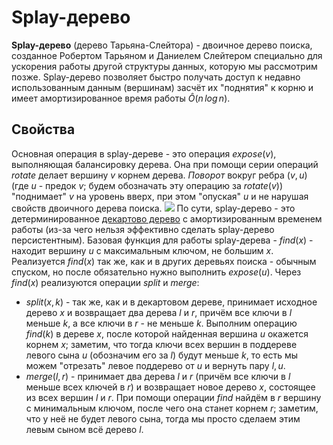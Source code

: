 # Splay-дерево

**Splay-дерево** (дерево Тарьяна-Слейтора) - двоичное дерево поиска, созданное Робертом Тарьяном и Даниелем Слейтером специально для ускорения работы другой структуры данных, которую мы рассмотрим позже. Splay-дерево позволяет быстро получать доступ к недавно использованным данным (вершинам) засчёт их "поднятия" к корню и имеет амортизированное время работы $\hat{O}(n\,log\,n)$.

## Свойства

Основная операция в splay-дереве - это операция $expose(v)$, выполняющая балансировку дерева. Она при помощи серии операций $rotate$ делает вершину $v$ корнем дерева. *Поворот* вокруг ребра $(v, u)$ (где $u$ - предок $v$; будем обозначать эту операцию за $rotate(v)$) "поднимает" $v$ на уровень вверх, при этом "опуская" $u$ и не нарушая свойств двоичного дерева поиска.
![](https://neerc.ifmo.ru/wiki/images/2/24/Зиг.png)
По сути, splay-дерево - это детерминированное [декартово дерево](https://algorithmica.org/ru/treap) с амортизированным временем работы (из-за чего нельзя эффективно сделать splay-дерево персистентным). Базовая функция для работы splay-дерева - $find(x)$ - находит вершину $u$ с максимальным ключом, не большим $x$. Реализуется $find(x)$ так же, как и в других деревьях поиска - обычным спуском,  но после  обязательно нужно выполнить $expose(u)$. Через $find(x)$ реализуются операции $split$ и $merge$: 
+ $split(x, k)$ - так же, как и в декартовом дереве, принимает исходное дерево $x$ и возвращает два дерева $l$ и $r$, причём все ключи в $l$ меньше $k$, а все ключи в $r$ - не меньше $k$. Выполним операцию $find(k)$ в дереве $x$, после которой найденная вершина $u$ окажется корнем $x$; заметим, что тогда ключи всех вершин в поддереве левого сына $u$ (обозначим его за $l$) будут меньше $k$, то есть мы можем "отрезать" левое поддерево от $u$ и вернуть пару ${l, u}$. 
+ $merge(l, r)$ - принимает два дерева $l$ и $r$ (причём все ключи в $l$ меньше всех ключей в $r$) и возвращает новое дерево $x$, состоящее из всех вершин $l$ и $r$. При помощи операции $find$ найдём в $r$ вершину с минимальным ключом, после чего она станет корнем $r$; заметим, что у неё не будет левого сына, тогда мы просто сделаем этим левым сыном всё дерево $l$.
